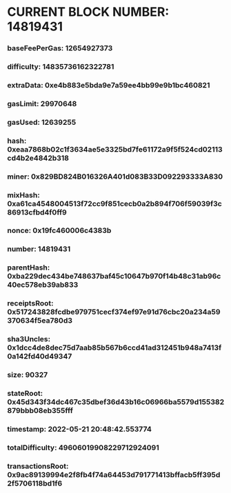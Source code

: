 # CURRENT BLOCK NUMBER: 14819431

### baseFeePerGas: 12654927373
### difficulty: 14835736162322781
### extraData: 0xe4b883e5bda9e7a59ee4bb99e9b1bc460821
### gasLimit: 29970648
### gasUsed: 12639255
### hash: 0xeaa7868b02c1f3634ae5e3325bd7fe61172a9f5f524cd02113cd4b2e4842b318
### miner: 0x829BD824B016326A401d083B33D092293333A830
### mixHash: 0xa61ca4548004513f72cc9f851cecb0a2b894f706f59039f3c86913cfbd4f0ff9
### nonce: 0x19fc460006c4383b
### number: 14819431
### parentHash: 0xba229dec434be748637baf45c10647b970f14b48c31ab96c40ec578eb39ab833
### receiptsRoot: 0x517243828fcdbe979751cecf374ef97e91d76cbc20a234a59370634f5ea780d3
### sha3Uncles: 0x1dcc4de8dec75d7aab85b567b6ccd41ad312451b948a7413f0a142fd40d49347
### size: 90327
### stateRoot: 0x45d343f34dc467c35dbef36d43b16c06966ba5579d155382879bbb08eb355fff
### timestamp: 2022-05-21 20:48:42.553774
### totalDifficulty: 49606019908229712924091
### transactionsRoot: 0x9ac89139994e2f8fb4f74a64453d791771413bffacb5ff395d2f5706118bd1f6
